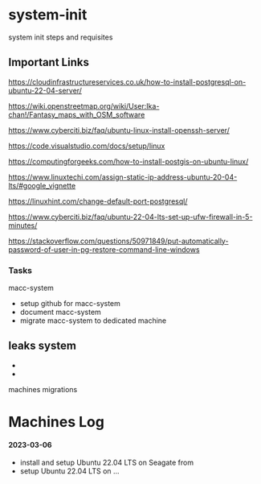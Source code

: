 # system-init
system init steps and requisites


## Important Links

https://cloudinfrastructureservices.co.uk/how-to-install-postgresql-on-ubuntu-22-04-server/

https://wiki.openstreetmap.org/wiki/User:Ika-chan!/Fantasy_maps_with_OSM_software

https://www.cyberciti.biz/faq/ubuntu-linux-install-openssh-server/

https://code.visualstudio.com/docs/setup/linux

https://computingforgeeks.com/how-to-install-postgis-on-ubuntu-linux/

https://www.linuxtechi.com/assign-static-ip-address-ubuntu-20-04-lts/#google_vignette

https://linuxhint.com/change-default-port-postgresql/

https://www.cyberciti.biz/faq/ubuntu-22-04-lts-set-up-ufw-firewall-in-5-minutes/

https://stackoverflow.com/questions/50971849/put-automatically-password-of-user-in-pg-restore-command-line-windows





### Tasks

macc-system
- setup github for macc-system
- document macc-system
- migrate macc-system to dedicated machine


leaks system
- 
- 
- 


machines migrations



# Machines Log




####


####


#### 2023-03-06

- install and setup Ubuntu 22.04 LTS on Seagate from
- setup Ubuntu 22.04 LTS on ...

#### 